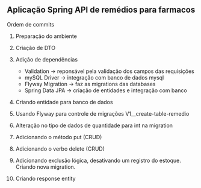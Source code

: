 ## Aplicação Spring API de remédios para farmacos

Ordem de commits

1. Preparação do ambiente

2. Criação de DTO

3. Adição de dependências

   - Validation -> reponsável pela validação dos campos das requisições
   - mySQL Driver -> integração com banco de dados mysql
   - Flyway Migration -> faz as migrations das databases
   - Spring Data JPA -> criação de entidades e integração com banco

4. Criando entidade para banco de dados
5. Usando Flyway para controle de migrações V1\_\_create-table-remedio
6. Alteração no tipo de dados de quantidade para int na migration
7. Adicionando o método put (CRUD)
8. Adicionando o verbo delete (CRUD)
9. Adicionando exclusão lógica, desativando um registro do estoque. Criando nova migration.
10. Criando response entity
